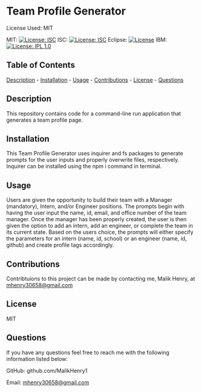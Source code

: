 # Team Profile Generator
 
 License Used: MIT

  MIT: 
  [![License: ISC](https://img.shields.io/badge/License-ISC-blue.svg)](https://opensource.org/licenses/ISC)
  ISC: [![License: ISC](https://img.shields.io/badge/License-ISC-blue.svg)](https://opensource.org/licenses/ISC)
  Eclipse: [![License](https://img.shields.io/badge/License-EPL_1.0-red.svg)](https://opensource.org/licenses/EPL-1.0)
  IBM: [![License: IPL 1.0](https://img.shields.io/badge/License-IPL_1.0-blue.svg)](https://opensource.org/licenses/IPL-1.0)


  ## Table of Contents
  [Description](#description)
    - [Installation](#installation)
    - [Usage](#usage)
    - [Contributions](#contributions)
    - [License](#license)
    - [Questions](#questions)

  ## Description 
  
  This repository contains code for a command-line run application that generates a team profile page. 
    
  ## Installation 
  
  This Team Profile Generator uses inquirer and fs packages to generate prompts for the user inputs and properly overwrite files, respectively. Inquirer can be installed using the npm i command in terminal. 

  ## Usage 
  
  Users are given the opportunity to build their team with a Manager (mandatory), Intern, and/or Engineer positions. The prompts begin with having the user input the name, id, email, and office number of the team manager. Once the manager has been properly created, the user is then given the option to add an intern, add an engineer, or complete the team in its current state. Based on the users choice, the prompts will either specify the parameters for an intern (name, id, school) or an engineer (name, id, github) and create profile tags accordingly. 

  ## Contributions 
  
  Contribtuions to this project can be made by contacting me, Malik Henry, at mhenry30658@gmail.com

  ## License 
  
  MIT

  ## Questions
  If you have any questions feel free to reach me with the following information listed below:

  GitHub: github.com/MalikHenry1 
  
  Email: mhenry30658@gmail.com
    
    


    
